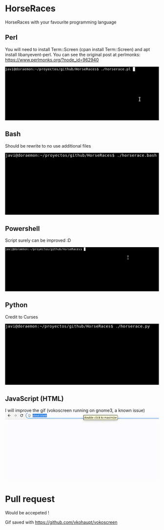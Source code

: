 # HorseRaces
HorseRaces with your favourite programming language

## Perl
You will need to install Term::Screen (cpan install Term::Screen)
and apt install libanyevent-perl. You can see the original post at perlmonks:
https://www.perlmonks.org/?node_id=962940

![race with Perl](horserace.pl.gif)

## Bash
Should be rewrite to no use additional files

![race with bash](horserace.bash.gif)


## Powershell
Script surely can be improved :D

![race with powershell](horserace.ps1.gif)

## Python
Credit to Curses 

![race with python](horserace.py.gif)

## JavaScript (HTML)
I will improve the gif (vokoscreen running on gnome3, a known issue)
![race with python](horserace.html.gif)



# Pull request
Would be accepeted !

Gif saved with https://github.com/vkohaupt/vokoscreen
